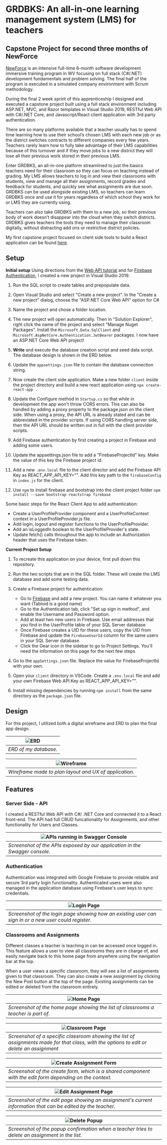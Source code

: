 # GRDBKS: An all-in-one learning management system (LMS) for teachers

## Capstone Project for second three months of NewForce
[NewForce](https://newforce.co/) is an intensive full-time 6-month software development immersive training program in WV focusing on full stack (C#/.NET) development fundamentals and problem solving. The final half of the program is executed in a simulated company environment with Scrum methodology.

During the final 2 week sprint of this apprenticeship I designed and executed a capstone project built using a full stack environment including ASP.NET, MVC, and Razor templates in Visual Studio 2019, RESTful Web API with C#/.NET Core, and Javascript/React client application with 3rd party authentication.

There are so many platforms available that a teacher usually has to spend time learning how to use their school’s chosen LMS with each new job or as the district switches contracts to different companies every few years. Teachers rarely learn how to fully take advantage of their LMS capabilities because of this turnover and if they move jobs to a new district they will lose all their previous work stored in their previous LMS. 

Enter GRDBKS, an all-in-one platform streamlined to just the basics teachers need for their classroom so they can focus on teaching instead of grading. My LMS allows teachers to log in and view their classrooms with students, view and manage all their assignments, record grades and feedback for students, and quickly see what assignments are due soon.  GRDBKS can be used alongside existing LMS, so teachers can learn GRDBKS once and use it for years regardless of which school they work for or LMS they are currently using.

Teachers can also take GRDBKS with them to a new job, so their previous body of work doesn’t disappear into the cloud when they switch districts. GRDBKS gives teachers the tools they need to manage their classroom digitally, without distracting add ons or restrictive district policies. 

My first capstone project focused on client side tools to build a React application can be found [here](https://github.com/MonroeMegalonyx/NewForce__Capstone__1).

## Setup
__Initial setup__
Using directions from the [Web API tutorial](https://github.com/NewForce-at-Mountwest/bangazon-inc/blob/master/book-3-web-api/chapters/ASP_NET_WEB_API_INTRO.md) and for [Firebase Authentication](https://github.com/NewForce-at-Mountwest/bangazon-inc/blob/master/book-3-web-api/chapters/FIREBASE_AUTH.md), I created a new project in Visual Studio 2019.
1. Run the SQL script to create tables and prepopulate data.

1. Open Visual Studio and select "Create a new project". In the "Create a new project" dialog, choose the "ASP.NET Core Web API" option for C#

1. Name the project and chose a folder location.

1. The new project will open automatically. Then in "Solution Explorer", right click the name of the project and select "Manage Nuget Packages". Install the `Microsoft.Data.SqlClient` and `Microsoft.AspNetCore.Authentication.JwtBearer` packages. I now have an ASP.NET Core Web API project!

1. __Write__ and execute the database creation script and seed data script. The database design is shown in the ERD below. 

1. Update the `appsettings.json` file to contain the database connection string.

1. Now create the client side application. Make a new folder `client` inside the project directory and build a new react application using `npx create-react-app .`

1. Update the Configure method in `Startup.cs` so that while in development the app won't throw CORS errors. This can also be handled by adding a proxy property to the package.json on the client side. When using a proxy, the API URL is already stated and can be abbreviated in the provider scripts. If using CORS handling server side, then the API URL should be written out in full with the client provider scripts.

1. Add Firebase authentication by first creating a project in Firebase and adding some users.

1. Update the appsettings.json file to add a "FirebaseProjectId" key. Make the value of this key the Firebase project id.

1. Add a new `.env.local` file to the client director and add the Firebase API Key as REACT_APP_API_KEY="". Add this key path to the `firebaseConfig` in `index.js` for the client.

1. Use `npm` to install firebase and bootstrap into the client project folder `npm install --save bootstrap reactstrap firebase`

Some basic steps for the React Client App to add authentication: 
- Create a UserProfileProvider component and a UserProfileContext context in a UserProfileProvider.js file.
- Add login, logout and register functions to the UserProfileProvider.
- Add an isLoggedIn boolean to the UserProfileProvider's state.
- Update fetch() calls throughout the app to include an Authorization header that uses the Firebase token.


__Current Project Setup__
1. To recreate this application on your device, first pull down this repository.

1. Run the two scripts that are in the SQL folder. These will create the LMS database and add some testing data.

1. Create a Firebase project for authentication:

   - Go to [Firebase](https://console.firebase.google.com/u/0/) and add a new project. You can name it whatever you want (Tabloid is a good name)
   - Go to the Authentication tab, click "Set up sign in method", and enable the Username and Password option.
   - Add at least two new users in Firebase. Use email addresses that you find in the UserProfile table of your SQL Server database
   - Once Firebase creates a UID for these users, copy the UID from Firebase and update the `FirebaseUserId` column for the same users in your SQL Server database.
   - Click the Gear icon in the sidebar to go to Project Settings. You'll need the information on this page for the next few steps

1. Go to the `appSettings.json` file. Replace the value for FirebaseProjectId with your own.

1. Open your `client` directory in VSCode. Create a `.env.local` file and add your own Firebase Web API Key as REACT_APP_API_KEY="".

1. Install missing dependencies by running `npm install` from the same directory as the `package.json` file.

## Design
For this project, I utilized both a digital wireframe and ERD to plan the final app design.

|![ERD](/images/ERD.png)|
|---|
| *ERD of my database.* |

|![Wireframe](/images/Wireframe.png)|
|---|
| *Wireframe made to plan layout and UX of application.* |
## Features

### Server Side - API
I created a RESTful Web API with C#/ .NET Core and connected it to a React front-end. The API had full CRUD funcationality for Assignments, and other functionality for Users and Classes.

|![APIs running in Swagger Console](/images/API-swagger.png)|
|---|
| *Screenshot of the APIs exposed by our application in the Swagger console.* |

### Authentication
Authentication was integrated with Google Firebase to provide reliable and secure 3rd party login functionality. Authenticated users were also managed in the application database using Firebase's user keys to sync credentials.

|![Login Page](/images/Login.png)|
|---|
| *Screenshot of the login page showing how an existing user can sign in or a new user could register.* |
### Classrooms and Assignments
Different classes a teacher is teaching in can be accessed once logged in. This feature allows a user to view all classrooms they are in charge of, and easily navigate back to this home page from anywhere using the navigation bar at the top. 

When a user views a specific classroom, they will see a list of assignments given to that classroom. They can also create a new assignment by clicking the New Post button at the top of the page. Existing assignments can be edited or deleted from the classroom entirely.

|![Home Page](/images/Home.png)|
|---|
| *Screenshot of the home page showing the list of classrooms a teacher is part of.* |

|![Classroom Page](/images/Assignments.png)|
|---|
| *Screenshot of a specific classroom showing the list of assignments made for that class, with the options to edit or delete an assignment* |

|![Create Assignment Form](/images/New-Assignment.png)|
|---|
| *Screenshot of the create form, which is a shared component with the edit form depending on the context.* |

|![Edit Assignment Page](/images/Edit-Assignment.png)|
|---|
| *Screenshot of the edit page showing an assignment's current information that can be edited by the teacher.* |

|![Delete Popup](/images/Delete-Assignment.png)|
|---|
| *Screenshot of the popup confirmation when a teacher tries to delete an assignment in the list.* |
